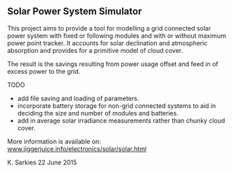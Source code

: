 Solar Power System Simulator
----------------------------

This project aims to provide a tool for modelling a grid connected solar power
system with fixed or following modules and with or without maximum power point
tracker. It accounts for solar declination and atmospheric absorption and
provides for a primitive model of cloud cover.

The result is the savings resulting from power usage offset and feed in of
excess power to the grid.

TODO
* add file saving and loading of parameters.
* incorporate battery storage for non-grid connected systems to aid in
  deciding the size and number of modules and batteries.
* add in average solar irradiance measurements rather than chunky cloud cover.

More information is available on:
www.jiggerjuice.info/electronics/solar/solar.html

K. Sarkies
22 June 2015

